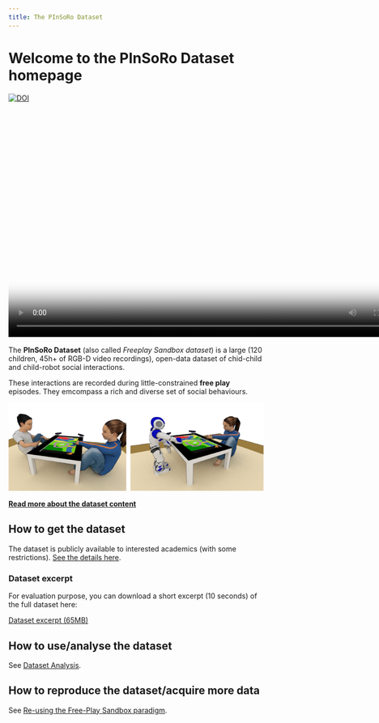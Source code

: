 ```yaml
---
title: The PInSoRo Dataset
---
```


Welcome to the PInSoRo Dataset homepage
=======================================

[![DOI](https://zenodo.org/badge/DOI/10.5281/zenodo.1043508.svg)](https://doi.org/10.5281/zenodo.1043508)

<video width="800" height="450" controls src="media/mosaic_blend.mp4" poster="media/mosaic_blend.jpg">
Sorry, your browser doesn't support embedded videos, 
but don't worry, you can <a href="media/mosaic_blend.mp4">download it</a>
and watch it with your favorite video player!
</video>


The **PInSoRo Dataset** (also called _Freeplay Sandbox dataset_) is a large (120
children, 45h+ of RGB-D video recordings), open-data dataset of chid-child and
child-robot social interactions.

These interactions are recorded during little-constrained **free play**
episodes. They emcompass a rich and diverse set of social behaviours.

![The two conditions](media/setup-illustration.png)

**[Read more about the dataset content](dataset)**

How to get the dataset
----------------------

The dataset is publicly available to interested academics (with some
restrictions). [See the details here](get-dataset).

### Dataset excerpt

For evaluation purpose, you can download a short excerpt (10 seconds) of the full dataset here:

[Dataset excerpt (65MB)](dataset/10s-extract.bag)

How to use/analyse the dataset
------------------------------

See [Dataset Analysis](analysing).

How to reproduce the dataset/acquire more data
----------------------------------------------

See [Re-using the Free-Play Sandbox paradigm](freeplay-software).
